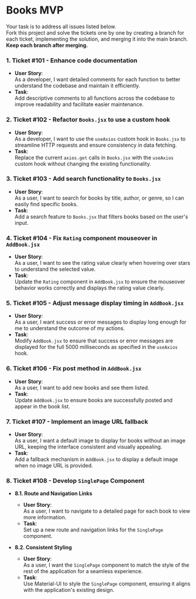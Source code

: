 # Books MVP

Your task is to address all issues listed below.  
Fork this project and solve the tickets one by one by creating a branch for each ticket, implementing the solution, and merging it into the main branch. **Keep each branch after merging.**

### 1. **Ticket #101 - Enhance code documentation**

- **User Story**:  
  As a developer, I want detailed comments for each function to better understand the codebase and maintain it efficiently.
- **Task**:  
  Add descriptive comments to all functions across the codebase to improve readability and facilitate easier maintenance.

### 2. **Ticket #102 - Refactor `Books.jsx` to use a custom hook**

- **User Story**:  
  As a developer, I want to use the `useAxios` custom hook in `Books.jsx` to streamline HTTP requests and ensure consistency in data fetching.
- **Task**:  
  Replace the current `axios.get` calls in `Books.jsx` with the `useAxios` custom hook without changing the existing functionality.

### 3. **Ticket #103 - Add search functionality to `Books.jsx`**

- **User Story**:  
  As a user, I want to search for books by title, author, or genre, so I can easily find specific books.
- **Task**:  
  Add a search feature to `Books.jsx` that filters books based on the user's input.

### 4. **Ticket #104 - Fix `Rating` component mouseover in `AddBook.jsx`**

- **User Story**:  
  As a user, I want to see the rating value clearly when hovering over stars to understand the selected value.
- **Task**:  
  Update the `Rating` component in `AddBook.jsx` to ensure the mouseover behavior works correctly and displays the rating value clearly.

### 5. **Ticket #105 - Adjust message display timing in `AddBook.jsx`**

- **User Story**:  
  As a user, I want success or error messages to display long enough for me to understand the outcome of my actions.
- **Task**:  
  Modify `AddBook.jsx` to ensure that success or error messages are displayed for the full 5000 milliseconds as specified in the `useAxios` hook.

### 6. **Ticket #106 - Fix post method in `AddBook.jsx`**

- **User Story**:  
  As a user, I want to add new books and see them listed.
- **Task**:  
  Update `AddBook.jsx` to ensure books are successfully posted and appear in the book list.

### 7. **Ticket #107 - Implement an image URL fallback**

- **User Story**:  
  As a user, I want a default image to display for books without an image URL, keeping the interface consistent and visually appealing.
- **Task**:  
  Add a fallback mechanism in `AddBook.jsx` to display a default image when no image URL is provided.

### 8. **Ticket #108 - Develop `SinglePage` Component**

- **8.1. Route and Navigation Links**

  - **User Story**:  
    As a user, I want to navigate to a detailed page for each book to view more information.
  - **Task**:  
    Set up a new route and navigation links for the `SinglePage` component.

- **8.2. Consistent Styling**
  - **User Story**:  
    As a user, I want the `SinglePage` component to match the style of the rest of the application for a seamless experience.
  - **Task**:  
    Use Material-UI to style the `SinglePage` component, ensuring it aligns with the application's existing design.
